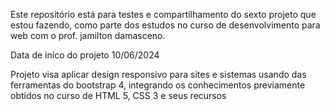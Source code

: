 Este repositório está para testes e compartilhamento do sexto projeto que estou fazendo, como parte dos estudos no curso de desenvolvimento para web com o prof. jamilton damasceno. 

Data de iníco do projeto 10/06/2024

Projeto visa aplicar design responsivo para sites e sistemas usando das ferramentas do bootstrap 4, integrando os conhecimentos previamente obtidos no curso de HTML 5, CSS 3 e seus recursos
